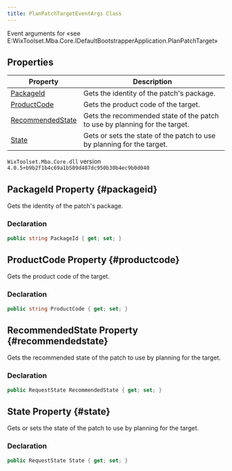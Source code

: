 ```yaml
---
title: PlanPatchTargetEventArgs Class
---
```

Event arguments for «see E:WixToolset.Mba.Core.IDefaultBootstrapperApplication.PlanPatchTarget»
## Properties
| Property | Description |
| ------ | ----------- |
| [PackageId](#packageid) | Gets the identity of the patch's package. |
| [ProductCode](#productcode) | Gets the product code of the target. |
| [RecommendedState](#recommendedstate) | Gets the recommended state of the patch to use by planning for the target. |
| [State](#state) | Gets or sets the state of the patch to use by planning for the target. |
`WixToolset.Mba.Core.dll` version `4.0.5+b9b2f1b4c69a1b509d487dc950b30b4ec9b0d040`
## PackageId Property {#packageid}
Gets the identity of the patch's package.
### Declaration
```cs
public string PackageId { get; set; }
```
## ProductCode Property {#productcode}
Gets the product code of the target.
### Declaration
```cs
public string ProductCode { get; set; }
```
## RecommendedState Property {#recommendedstate}
Gets the recommended state of the patch to use by planning for the target.
### Declaration
```cs
public RequestState RecommendedState { get; set; }
```
## State Property {#state}
Gets or sets the state of the patch to use by planning for the target.
### Declaration
```cs
public RequestState State { get; set; }
```
